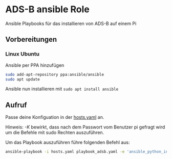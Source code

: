 # ADS-B ansible Role

Ansible Playbooks für das installieren von ADS-B auf einem Pi


## Vorbereitungen

### Linux Ubuntu

Ansible per PPA hinzufügen

```bash
sudo add-apt-repository ppa:ansible/ansible
sudo apt update
```

Ansible nun installieren mit `sudo apt install ansible`



## Aufruf

Passe deine Konfiguation in der [hosts.yaml](hosts.yaml) an.

Hinweis: *-K* bewirkt, dass nach dem Passwort vom Benutzer pi gefragt wird um die Befehle mit sudo Rechten auszuführen.

Um das Playbook auszuführen führe folgenden Befehl aus:

```bash
ansible-playbook -i hosts.yaml playbook_adsb.yaml -e 'ansible_python_interpreter=/usr/bin/python3' -K

```
